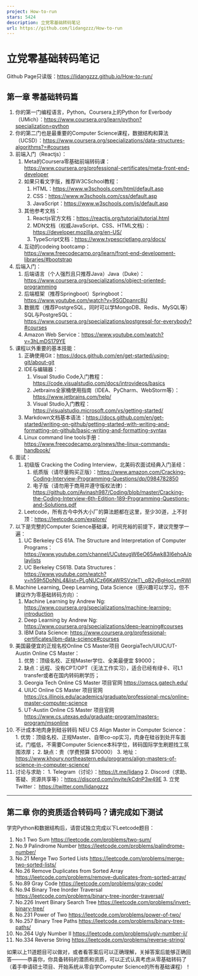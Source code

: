 ```yaml
---
project: How-to-run
stars: 5424
description: 立党零基础转码笔记
url: https://github.com/lidangzzz/How-to-run
---
```


立党零基础转码笔记
=========

Github Page只读版：https://lidangzzz.github.io/How-to-run/

第一章 零基础转码篇
----------

1.  你的第一门编程语言，Python。Coursera上的Python for Everbody （UMich）：https://www.coursera.org/learn/python?specialization=python
2.  你的第二门也是最重要的Computer Science课程，数据结构和算法 （UCSD）：https://www.coursera.org/specializations/data-structures-algorithms?=#courses
3.  前端入门（Reactjs）：
    1.  Meta的Coursera零基础前端转码课：https://www.coursera.org/professional-certificates/meta-front-end-developer
    2.  如果只看文字版，推荐W3CSchool教程：
        1.  HTML：https://www.w3schools.com/html/default.asp
        2.  CSS：https://www.w3schools.com/css/default.asp
        3.  JavaScript：https://www.w3schools.com/js/default.asp
    3.  其他参考文档：
        1.  Reactjs官方文档：https://reactjs.org/tutorial/tutorial.html
        2.  MDN文档（权威JavaScript、CSS、HTML文档）：https://developer.mozilla.org/en-US/
        3.  TypeScript文档：https://www.typescriptlang.org/docs/
    4.  互动的codeing bootcamp：https://www.freecodecamp.org/learn/front-end-development-libraries/#bootstrap
4.  后端入门：
    1.  后端语言（个人强烈且只推荐Java）Java（Duke）：https://www.coursera.org/specializations/object-oriented-programming
    2.  后端框架（推荐Springboot）Springboot：https://www.youtube.com/watch?v=9SGDpanrc8U
    3.  数据库（推荐PostgreSQL，同时可以学MongoDB、Redis、MySQL等）SQL与PostgreSQL：https://www.coursera.org/specializations/postgresql-for-everybody?#courses
    4.  Amazon Web Service：https://www.youtube.com/watch?v=3hLmDS179YE
5.  课程以外重要的基本技能：
    1.  正确使用Git：https://docs.github.com/en/get-started/using-git/about-git
    2.  IDE与编辑器：
        1.  Visual Studio Code入门教程：https://code.visualstudio.com/docs/introvideos/basics
        2.  Jetbrains全家桶使用指南（IDEA、PyCharm、WebStorm等）：https://www.jetbrains.com/help/
        3.  Visual Studio入门教程：https://visualstudio.microsoft.com/vs/getting-started/
    3.  Markdown文档基本语法：https://docs.github.com/en/get-started/writing-on-github/getting-started-with-writing-and-formatting-on-github/basic-writing-and-formatting-syntax
    4.  Linux command line tools手册：https://www.freecodecamp.org/news/the-linux-commands-handbook/
6.  面试：
    1.  初级版 Cracking the Coding Interview，北美码农面试经典入门圣经：
        1.  纸质版（请尽量购买正版）：https://www.amazon.com/Cracking-Coding-Interview-Programming-Questions/dp/0984782850
        2.  电子版（请勿用于商用并遵守版权法律）：https://github.com/Avinash987/Coding/blob/master/Cracking-the-Coding-Interview-6th-Edition-189-Programming-Questions-and-Solutions.pdf
    2.  Leetcode，所有古今中外大小厂的算法题都在这里，至少30道，上不封顶：https://leetcode.com/explore/
7.  以下是完整的Computer Science基础课，时间充裕的前提下，建议完整学一遍：
    1.  UC Berkeley CS 61A. The Structure and Interpretation of Computer Programs：https://www.youtube.com/channel/UCuteugW6eO65Awk83I6ehoA/playlists
    2.  UC Berkeley CS61B. Data Structures：https://www.youtube.com/watch?v=h59h5DoNhL4&list=PLgNUCz66KaWRSVzIeT\_qB2yBgHocLmRWI
8.  Machine Learning, Deep Learning, Data Science（感兴趣可以学习，但不建议作为零基础转码方向）：
    1.  Machine Learning by Andrew Ng: https://www.coursera.org/specializations/machine-learning-introduction
    2.  Deep Learning by Andrew Ng: https://www.coursera.org/specializations/deep-learning#courses
    3.  IBM Data Science: https://www.coursera.org/professional-certificates/ibm-data-science#courses
9.  美国最便宜的正规名校Online CS Master项目 GeorgiaTech/UIUC/UT-Austin Online CS Master：
    1.  优势：顶级名校、正规Master学位、全美最便宜 $9000；
    2.  缺点：远程、没有CPT/OPT（无法工作实习），适合已经有绿卡、可L1 transfer或者在国内转码刷学历；
    3.  Georgia Tech Online CS Master 项目官网 https://omscs.gatech.edu/
    4.  UIUC Online CS Master 项目官网 https://cs.illinois.edu/academics/graduate/professional-mcs/online-master-computer-science
    5.  UT-Austin Online CS Master 项目官网 https://www.cs.utexas.edu/graduate-program/masters-program/msonline
10.  不计成本地肉身到硅谷转码 NEU CS Align Master in Computer Science：
    1.  优势：顶级名校、正规Master、自带co-op实习，肉身在硅谷到处开车面试，门槛低，不需要Computer Science本科学位，转码国际学生刷题找工氛围浓厚；
    2.  缺点：贵（学费预算 $70000）
    3.  地址：https://www.khoury.northeastern.edu/programs/align-masters-of-science-in-computer-science/
11.  讨论与求助：
    1.  Telegram（讨论）：https://t.me/lidang
    2.  Discord（求助、答疑、资源共享等）：https://discord.com/invite/kCdnP3w49E
    3.  立党Twitter： https://twitter.com/lidangzzz

* * *

第二章 你的资质适合转码吗？请完成如下测试
---------------------

学完Python和数据结构后，请尝试独立完成以下Leetcode题目：

1.  No.1 Two Sum https://leetcode.com/problems/two-sum/
2.  No.9 Palindrome Number https://leetcode.com/problems/palindrome-number/
3.  No.21 Merge Two Sorted Lists https://leetcode.com/problems/merge-two-sorted-lists/
4.  No.26 Remove Duplicates from Sorted Array https://leetcode.com/problems/remove-duplicates-from-sorted-array/
5.  No.89 Gray Code https://leetcode.com/problems/gray-code/
6.  No.94 Binary Tree Inorder Traversal https://leetcode.com/problems/binary-tree-inorder-traversal/
7.  No.226 Invert Binary Search Tree https://leetcode.com/problems/invert-binary-tree/
8.  No.231 Power of Two https://leetcode.com/problems/power-of-two/
9.  No.257 Binary Tree Paths https://leetcode.com/problems/binary-tree-paths/
10.  No.264 Ugly Number II https://leetcode.com/problems/ugly-number-ii/
11.  No.334 Reverse String https://leetcode.com/problems/reverse-string/

如果以上11道题目可以做对，或者看答案后可以正确理解，关掉答案后能够正确回答———恭喜你，你具备转码的潜质和资质，可以正式认真考虑从零基础转码了（着手申请硕士项目、开始系统从零自学Computer Science的所有基础课程）！
